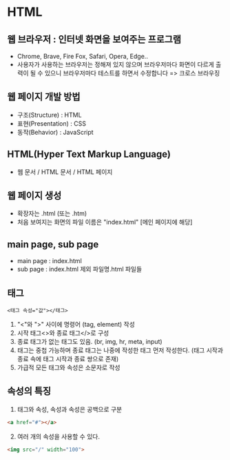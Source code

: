 # HTML

## 웹 브라우저 : 인터넷 화면을 보여주는 프로그램

- Chrome, Brave, Fire Fox, Safari, Opera, Edge..
- 사용자가 사용하는 브라우저는 정해져 있지 않으며
  브라우저마다 화면이 다르게 출력이 될 수 있으니
  브라우저마다 테스트를 하면서 수정합니다
  => 크로스 브라우징

## 웹 페이지 개발 방법

- 구조(Structure) : HTML
- 표현(Presentation) : CSS
- 동작(Behavior) : JavaScript

## HTML(Hyper Text Markup Language)

- 웹 문서 / HTML 문서 / HTML 페이지

## 웹 페이지 생성

- 확장자는 .html (또는 .htm)
- 처음 보여지는 화면의 파일 이름은 "index.html" [메인 페이지에 해당]

## main page, sub page

- main page : index.html
- sub page : index.html 제외 파일명.html 파일들

## 태그

```
<태그 속성="값"></태그>
```

1. "<"와 ">" 사이에 명령어 (tag, element) 작성
2. 시작 태그<>와 종료 태그</>로 구성
3. 종료 태그가 없는 태그도 있음. (br, img, hr, meta, input)
4. 태그는 중첩 가능하며 종료 태그는 나중에 작성한 태그 먼저 작성한다. (태그 시작과 종료 속에 태그 시작과 종료 쌍으로 존재)
5. 가급적 모든 태그와 속성은 소문자로 작성

## 속성의 특징

1. 태그와 속성, 속성과 속성은 공백으로 구분

``` html
<a href="#"></a>
```

2. 여러 개의 속성을 사용할 수 있다.

``` html
<img src="/" width="100">
```

